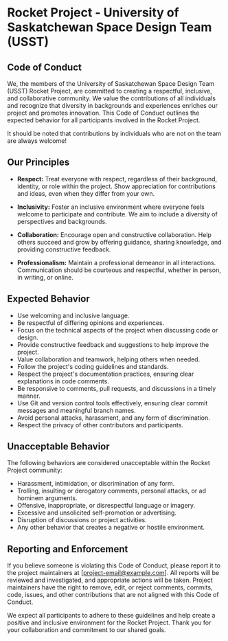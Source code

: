 # Rocket Project - University of Saskatchewan Space Design Team (USST)

## Code of Conduct

We, the members of the University of Saskatchewan Space Design Team (USST) Rocket Project, are committed to creating a respectful, inclusive, and collaborative community. We value the contributions of all individuals and recognize that diversity in backgrounds and experiences enriches our project and promotes innovation. This Code of Conduct outlines the expected behavior for all participants involved in the Rocket Project. 

It should be noted that contributions by individuals who are not on the team are always welcome!

## Our Principles

- **Respect:** Treat everyone with respect, regardless of their background, identity, or role within the project. Show appreciation for contributions and ideas, even when they differ from your own.

- **Inclusivity:** Foster an inclusive environment where everyone feels welcome to participate and contribute. We aim to include a diversity of perspectives and backgrounds.

- **Collaboration:** Encourage open and constructive collaboration. Help others succeed and grow by offering guidance, sharing knowledge, and providing constructive feedback.

- **Professionalism:** Maintain a professional demeanor in all interactions. Communication should be courteous and respectful, whether in person, in writing, or online.

## Expected Behavior

- Use welcoming and inclusive language.
- Be respectful of differing opinions and experiences.
- Focus on the technical aspects of the project when discussing code or design.
- Provide constructive feedback and suggestions to help improve the project.
- Value collaboration and teamwork, helping others when needed.
- Follow the project's coding guidelines and standards.
- Respect the project's documentation practices, ensuring clear explanations in code comments.
- Be responsive to comments, pull requests, and discussions in a timely manner.
- Use Git and version control tools effectively, ensuring clear commit messages and meaningful branch names.
- Avoid personal attacks, harassment, and any form of discrimination.
- Respect the privacy of other contributors and participants.

## Unacceptable Behavior

The following behaviors are considered unacceptable within the Rocket Project community:

- Harassment, intimidation, or discrimination of any form.
- Trolling, insulting or derogatory comments, personal attacks, or ad hominem arguments.
- Offensive, inappropriate, or disrespectful language or imagery.
- Excessive and unsolicited self-promotion or advertising.
- Disruption of discussions or project activities.
- Any other behavior that creates a negative or hostile environment.

## Reporting and Enforcement

If you believe someone is violating this Code of Conduct, please report it to the project maintainers at [project-email@example.com]. All reports will be reviewed and investigated, and appropriate actions will be taken. Project maintainers have the right to remove, edit, or reject comments, commits, code, issues, and other contributions that are not aligned with this Code of Conduct.

We expect all participants to adhere to these guidelines and help create a positive and inclusive environment for the Rocket Project. Thank you for your collaboration and commitment to our shared goals.
